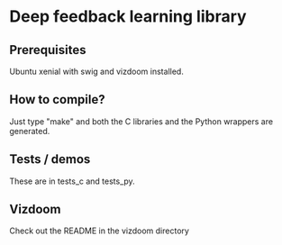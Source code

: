 # Deep feedback learning library

## Prerequisites

Ubuntu xenial with swig and vizdoom installed.

## How to compile?

Just type "make" and both the C libraries and the Python
wrappers are generated.

## Tests / demos

These are in tests_c and tests_py.

## Vizdoom

Check out the README in the vizdoom directory

